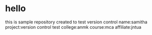 # hello
this is sample repository created to test version control
name:samitha
project:version control test
college:anmk
course:mca
affiliate:jntua
